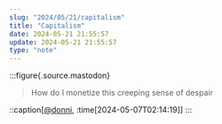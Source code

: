 ```yaml
---
slug: "2024/05/21/capitalism"
title: "Capitalism"
date: 2024-05-21 21:55:57
update: 2024-05-21 21:55:57
type: "note"
---
```


:::figure{.source.mastodon}
> How do I monetize this creeping sense of despair

::caption[[@donni](https://mastodon.social/@donni/112396092025591015), :time[2024-05-07T02:14:19]]
:::
